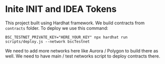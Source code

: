 # Inite INIT and IDEA Tokens

This project built using Hardhat framework. We build contracts from `contracts` folder. To deploy we use this command:

```
BSC_TESTNET_PRIVATE_KEY="HERE_YOUR_KEY" npx hardhat run scripts/deploy.js --network bscTestnet
```

We need to add more networks here like Aurora / Polygon to build there as well. We need to have main / test networks script to deploy contracts there.

